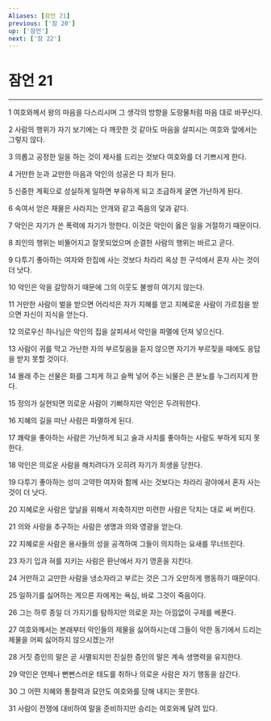 ```yaml
---
Aliases: [잠언 21]
previous: ['잠 20']
up: ['잠언']
next: ['잠 22']
---
```

# 잠언 21

***


1 여호와께서 왕의 마음을 다스리시며 그 생각의 방향을 도랑물처럼 마음 대로 바꾸신다. 

2 사람의 행위가 자기 보기에는 다 깨끗한 것 같아도 마음을 살피시는 여호와 앞에서는 그렇지 않다. 

3 의롭고 공정한 일을 하는 것이 제사를 드리는 것보다 여호와를 더 기쁘시게 한다. 

4 거만한 눈과 교만한 마음과 악인의 성공은 다 죄가 된다. 

5 신중한 계획으로 성실하게 일하면 부유하게 되고 조급하게 굴면 가난하게 된다. 

6 속여서 얻은 재물은 사라지는 안개와 같고 죽음의 덫과 같다. 

7 악인은 자기가 쓴 폭력에 자기가 망한다. 이것은 악인이 옳은 일을 거절하기 때문이다. 

8 죄인의 행위는 비뚤어지고 잘못되었으며 순결한 사람의 행위는 바르고 곧다. 

9 다투기 좋아하는 여자와 한집에 사는 것보다 차라리 옥상 한 구석에서 혼자 사는 것이 더 낫다. 

10 악인은 악을 갈망하기 때문에 그의 이웃도 불쌍히 여기지 않는다. 

11 거만한 사람이 벌을 받으면 어리석은 자가 지혜를 얻고 지혜로운 사람이 가르침을 받으면 자신이 지식을 얻는다. 

12 의로우신 하나님은 악인의 집을 살피셔서 악인을 파멸에 던져 넣으신다. 

13 사람이 귀를 막고 가난한 자의 부르짖음을 듣지 않으면 자기가 부르짖을 때에도 응답을 받지 못할 것이다. 

14 몰래 주는 선물은 화를 그치게 하고 슬쩍 넣어 주는 뇌물은 큰 분노를 누그러지게 한다. 

15 정의가 실현되면 의로운 사람이 기뻐하지만 악인은 두려워한다. 

16 지혜의 길을 떠난 사람은 파멸하게 된다. 

17 쾌락을 좋아하는 사람은 가난하게 되고 술과 사치를 좋아하는 사람도 부하게 되지 못한다. 

18 악인은 의로운 사람을 해치려다가 오히려 자기가 희생을 당한다. 

19 다투기 좋아하는 성미 고약한 여자와 함께 사는 것보다는 차라리 광야에서 혼자 사는 것이 더 낫다. 

20 지혜로운 사람은 앞날을 위해서 저축하지만 미련한 사람은 닥치는 대로 써 버린다. 

21 의와 사랑을 추구하는 사람은 생명과 의와 영광을 얻는다. 

22 지혜로운 사람은 용사들의 성을 공격하여 그들이 의지하는 요새를 무너뜨린다. 

23 자기 입과 혀를 지키는 사람은 환난에서 자기 영혼을 지킨다. 

24 거만하고 교만한 사람을 냉소자라고 부르는 것은 그가 오만하게 행동하기 때문이다. 

25 일하기를 싫어하는 게으른 자에게는 욕심, 바로 그것이 죽음이다. 

26 그는 하루 종일 더 가지기를 탐하지만 의로운 자는 아낌없이 구제를 베푼다. 

27 여호와께서는 본래부터 악인들의 제물을 싫어하시는데 그들이 악한 동기에서 드리는 제물을 어찌 싫어하지 않으시겠는가! 

28 거짓 증인의 말은 곧 사멸되지만 진실한 증인의 말은 계속 생명력을 유지한다. 

29 악인은 언제나 뻔뻔스러운 태도를 취하나 의로운 사람은 자기 행동을 삼간다. 

30 그 어떤 지혜와 통찰력과 묘안도 여호와를 당해 내지는 못한다. 

31 사람이 전쟁에 대비하여 말을 준비하지만 승리는 여호와께 달려 있다.
